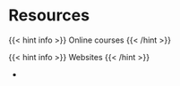 # Resources

{{< hint info >}} 
Online courses
{{< /hint >}}




{{< hint info >}} 
Websites
{{< /hint >}}
- [<span style="display: none">Google Python Class</span>](https://developers.google.com/edu/python)
